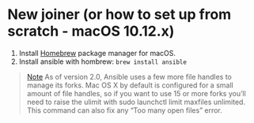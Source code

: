 # New joiner (or how to set up from scratch - macOS 10.12.x)

1. Install [Homebrew](https://brew.sh/) package manager for macOS.
1. Install ansible with hombrew: `brew install ansible`


> [Note](http://docs.ansible.com/ansible/intro_installation.html#control-machine-requirements)
> As of version 2.0, Ansible uses a few more file handles to manage its forks. Mac OS X by default is configured for a small amount of file handles, so if you want to use 15 or more forks you’ll need to raise the ulimit with sudo launchctl limit maxfiles unlimited. This command can also fix any “Too many open files” error.
